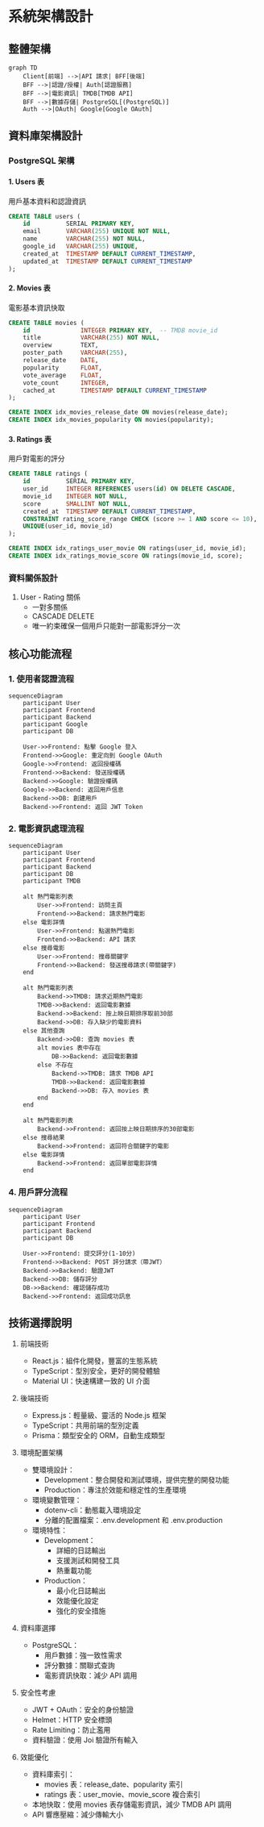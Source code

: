 # 系統架構設計

## 整體架構

```mermaid
graph TD
    Client[前端] -->|API 請求| BFF[後端]
    BFF -->|認證/授權| Auth[認證服務]
    BFF -->|電影資訊| TMDB[TMDB API]
    BFF -->|數據存儲| PostgreSQL[(PostgreSQL)]
    Auth -->|OAuth| Google[Google OAuth]
```

## 資料庫架構設計

### PostgreSQL 架構

#### 1. Users 表
用戶基本資料和認證資訊
```sql
CREATE TABLE users (
    id          SERIAL PRIMARY KEY,
    email       VARCHAR(255) UNIQUE NOT NULL,
    name        VARCHAR(255) NOT NULL,
    google_id   VARCHAR(255) UNIQUE,
    created_at  TIMESTAMP DEFAULT CURRENT_TIMESTAMP,
    updated_at  TIMESTAMP DEFAULT CURRENT_TIMESTAMP
);
```

#### 2. Movies 表
電影基本資訊快取
```sql
CREATE TABLE movies (
    id              INTEGER PRIMARY KEY,  -- TMDB movie_id
    title           VARCHAR(255) NOT NULL,
    overview        TEXT,
    poster_path     VARCHAR(255),
    release_date    DATE,
    popularity      FLOAT,
    vote_average    FLOAT,
    vote_count      INTEGER,
    cached_at       TIMESTAMP DEFAULT CURRENT_TIMESTAMP
);

CREATE INDEX idx_movies_release_date ON movies(release_date);
CREATE INDEX idx_movies_popularity ON movies(popularity);
```

#### 3. Ratings 表
用戶對電影的評分
```sql
CREATE TABLE ratings (
    id          SERIAL PRIMARY KEY,
    user_id     INTEGER REFERENCES users(id) ON DELETE CASCADE,
    movie_id    INTEGER NOT NULL,
    score       SMALLINT NOT NULL,
    created_at  TIMESTAMP DEFAULT CURRENT_TIMESTAMP,
    CONSTRAINT rating_score_range CHECK (score >= 1 AND score <= 10),
    UNIQUE(user_id, movie_id)
);

CREATE INDEX idx_ratings_user_movie ON ratings(user_id, movie_id);
CREATE INDEX idx_ratings_movie_score ON ratings(movie_id, score);
```

### 資料關係設計

1. User - Rating 關係
   - 一對多關係
   - CASCADE DELETE
   - 唯一約束確保一個用戶只能對一部電影評分一次

## 核心功能流程

### 1. 使用者認證流程

```mermaid
sequenceDiagram
    participant User
    participant Frontend
    participant Backend
    participant Google
    participant DB

    User->>Frontend: 點擊 Google 登入
    Frontend->>Google: 重定向到 Google OAuth
    Google->>Frontend: 返回授權碼
    Frontend->>Backend: 發送授權碼
    Backend->>Google: 驗證授權碼
    Google->>Backend: 返回用戶信息
    Backend->>DB: 創建用戶
    Backend->>Frontend: 返回 JWT Token
```

### 2. 電影資訊處理流程

```mermaid
sequenceDiagram
    participant User
    participant Frontend
    participant Backend
    participant DB
    participant TMDB

    alt 熱門電影列表
        User->>Frontend: 訪問主頁
        Frontend->>Backend: 請求熱門電影
    else 電影詳情
        User->>Frontend: 點選熱門電影
        Frontend->>Backend: API 請求
    else 搜尋電影
        User->>Frontend: 搜尋關鍵字
        Frontend->>Backend: 發送搜尋請求(帶關鍵字)
    end

    alt 熱門電影列表
        Backend->>TMDB: 請求近期熱門電影
        TMDB->>Backend: 返回電影數據
        Backend->>Backend: 按上映日期排序取前30部
        Backend->>DB: 存入缺少的電影資料
    else 其他查詢
        Backend->>DB: 查詢 movies 表
        alt movies 表中存在
            DB->>Backend: 返回電影數據
        else 不存在
            Backend->>TMDB: 請求 TMDB API
            TMDB->>Backend: 返回電影數據
            Backend->>DB: 存入 movies 表
        end
    end
    
    alt 熱門電影列表
        Backend->>Frontend: 返回按上映日期排序的30部電影
    else 搜尋結果
        Backend->>Frontend: 返回符合關鍵字的電影
    else 電影詳情
        Backend->>Frontend: 返回單部電影詳情
    end
```

### 4. 用戶評分流程

```mermaid
sequenceDiagram
    participant User
    participant Frontend
    participant Backend
    participant DB

    User->>Frontend: 提交評分(1-10分)
    Frontend->>Backend: POST 評分請求（帶JWT）
    Backend->>Backend: 驗證JWT
    Backend->>DB: 儲存評分
    DB->>Backend: 確認儲存成功
    Backend->>Frontend: 返回成功訊息
```

## 技術選擇說明

1. 前端技術
   - React.js：組件化開發，豐富的生態系統
   - TypeScript：型別安全，更好的開發體驗
   - Material UI：快速構建一致的 UI 介面

2. 後端技術
   - Express.js：輕量級、靈活的 Node.js 框架
   - TypeScript：共用前端的型別定義
   - Prisma：類型安全的 ORM，自動生成類型

3. 環境配置架構
   - 雙環境設計：
     * Development：整合開發和測試環境，提供完整的開發功能
     * Production：專注於效能和穩定性的生產環境
   - 環境變數管理：
     * dotenv-cli：動態載入環境設定
     * 分離的配置檔案：.env.development 和 .env.production
   - 環境特性：
     * Development：
       - 詳細的日誌輸出
       - 支援測試和開發工具
       - 熱重載功能
     * Production：
       - 最小化日誌輸出
       - 效能優化設定
       - 強化的安全措施

4. 資料庫選擇
   - PostgreSQL：
     * 用戶數據：強一致性需求
     * 評分數據：關聯式查詢
     * 電影資訊快取：減少 API 調用

5. 安全性考慮
   - JWT + OAuth：安全的身份驗證
   - Helmet：HTTP 安全標頭
   - Rate Limiting：防止濫用
   - 資料驗證：使用 Joi 驗證所有輸入

6. 效能優化
   - 資料庫索引：
     * movies 表：release_date、popularity 索引
     * ratings 表：user_movie、movie_score 複合索引
   - 本地快取：使用 movies 表存儲電影資訊，減少 TMDB API 調用
   - API 響應壓縮：減少傳輸大小
